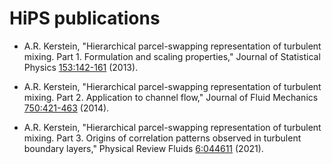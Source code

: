 # HiPS publications

- A.R. Kerstein, "Hierarchical parcel-swapping representation of turbulent mixing. Part 1. Formulation and scaling properties," Journal of Statistical Physics [153:142-161](https://doi.org/10.1007/s10955-013-0811-z) (2013).

- A.R. Kerstein, "Hierarchical parcel-swapping representation of turbulent mixing. Part 2. Application to channel flow," Journal of Fluid Mechanics [750:421-463](https://doi.org/10.1017/jfm.2014.276) (2014).

- A.R. Kerstein, "Hierarchical parcel-swapping representation of turbulent mixing. Part 3. Origins of correlation patterns observed in turbulent boundary layers," Physical Review Fluids [6:044611](https://doi.org/10.1103/PhysRevFluids.6.044611) (2021).
